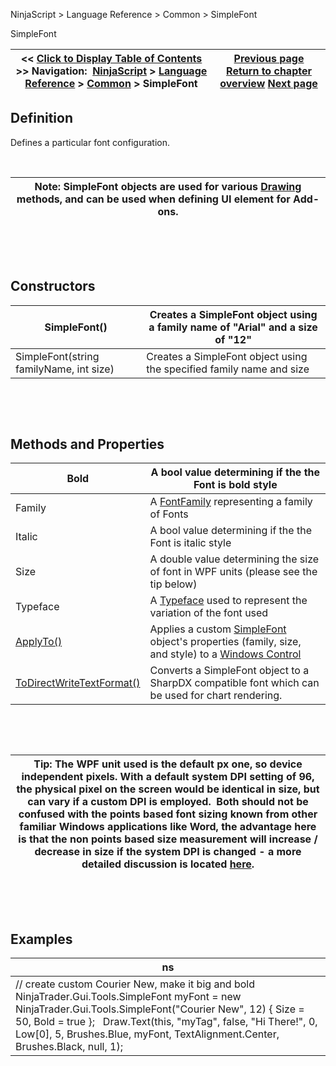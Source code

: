 ﻿


NinjaScript \> Language Reference \> Common \> SimpleFont






















SimpleFont







| \<\< [Click to Display Table of Contents](simplefont_class.md) \>\> **Navigation:**     [NinjaScript](ninjascript.md) \> [Language Reference](language_reference_wip.md) \> [Common](common.md) \> SimpleFont | [Previous page](istradingdaydefined.md) [Return to chapter overview](common.md) [Next page](simplefont_applyto.md) |
| --- | --- |











## Definition


Defines a particular font configuration.  


 




| Note: SimpleFont objects are used for various [Drawing](drawing.md) methods, and can be used when defining UI element for Add\-ons. |
| --- |



 


 


## Constructors




| SimpleFont() | Creates a SimpleFont object using a family name of "Arial" and a size of "12" |
| --- | --- |
| SimpleFont(string familyName, int size) | Creates a SimpleFont object using the specified family name and size |



 


 


## Methods and Properties




| Bold | A bool value determining if the the Font is bold style |
| --- | --- |
| Family | A [FontFamily](https://msdn.microsoft.com/en-us/library/system.windows.media.fontfamily(v=vs.110).aspx) representing a family of Fonts |
| Italic | A bool value determining if the the Font is italic style |
| Size | A double value determining the size of font in WPF units (please see the tip below) |
| Typeface | A [Typeface](https://msdn.microsoft.com/en-us/library/system.windows.media.typeface%28v=vs.110%29.aspx) used to represent the variation of the font used |
| [ApplyTo()](simplefont_applyto.md) | Applies a custom [SimpleFont](simplefont_class.md) object's properties (family, size, and style) to a [Windows Control](https://msdn.microsoft.com/en-us/library/system.windows.controls.control(v=vs.110).aspx) |
| [ToDirectWriteTextFormat()](simplefont_todirectwritetextformat.md) | Converts a SimpleFont object to a SharpDX compatible font which can be used for chart rendering. |



 


 




| Tip: The WPF unit used is the default px one, so device independent pixels. With a default system DPI setting of 96, the physical pixel on the screen would be identical in size, but can vary if a custom DPI is employed.  Both should not be confused with the points based font sizing known from other familiar Windows applications like Word, the advantage here is that the non points based size measurement will increase / decrease in size if the system DPI is changed \- a more detailed discussion is located [here](https://blogs.msdn.microsoft.com/text/2009/12/11/wpf-text-measurement-units/). |
| --- |



 


 


## Examples




| ns |
| --- |
| // create custom Courier New, make it big and bold NinjaTrader.Gui.Tools.SimpleFont myFont \= new NinjaTrader.Gui.Tools.SimpleFont("Courier New", 12) { Size \= 50, Bold \= true };   Draw.Text(this, "myTag", false, "Hi There!", 0, Low\[0], 5, Brushes.Blue, myFont, TextAlignment.Center, Brushes.Black, null, 1); |









